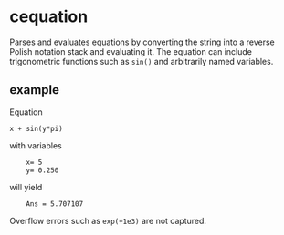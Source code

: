 # cequation

Parses and evaluates equations by converting the string into a reverse Polish notation stack and evaluating it. The equation can include trigonometric functions such as `sin()` and arbitrarily named variables.

## example

Equation
```
x + sin(y*pi)
```
with variables 
```
    x= 5 
    y= 0.250 
```
will yield 
```
    Ans = 5.707107 
```

Overflow errors such as `exp(+1e3)` are not captured.
